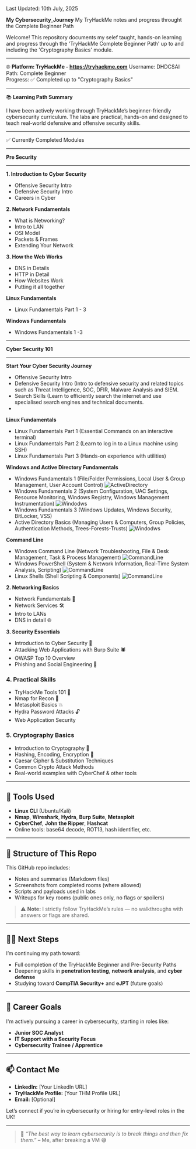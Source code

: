 Last Updated: 10th July, 2025

**My Cybersecurity_Journey**
My TryHackMe notes and progress throught the Complete Beginner Path

Welcome! This repository documents my selef taught, hands-on learning and progress through the 'TryHackMe Complete Beginner Path' up to and including the 'Cryptography Basics' module.

---

🌐 
**Platform: TryHackMe - https://tryhackme.com**
Username: DHDCSAI  
Path: Complete Beginner  
Progress: ✅ Completed up to "Cryptography Basics"  

---

📚 
**Learning Path Summary**

I have been actively working through TryHackMe’s beginner-friendly cybersecurity curriculum. The labs are practical, hands-on and designed to teach real-world defensive and offensive security skills.

---

✅ Currently Completed Modules
***************************************
**Pre Security**
***************************************

**1. Introduction to Cyber Security**
- Offensive Security Intro
- Defensive Security Intro
- Careers in Cyber

**2. Network Fundamentals**
- What is Networking?
- Intro to LAN
- OSI Model
- Packets & Frames
- Extending Your Network

**3. How the Web Works**
- DNS in Details
- HTTP in Detail
- How Websites Work
- Putting it all together 

**Linux Fundamentals**
- Linux Fundamentals Part 1 - 3

**Windows Fundamentals**
- Windows Fundamentals 1 -3
  
************************************
**Cyber Security 101**
************************************
**Start Your Cyber Security Journey**
- Offensive Security Intro
- Defensive Security Intro (Intro to defensive security and related topics such as Threat Intelligence, SOC, DFIR, Malware Analysis and SIEM.
- Search Skills (Learn to efficiently search the internet and use specialised search engines and technical documents.
- 
**Linux Fundamentals**
- Linux Fundamentals Part 1 (Essential Commands on an interactive terminal)
- Linux Fundamentals Part 2 (Learn to log in to a Linux machine using SSH)
- Linux Fundamentals Part 3 (Hands-on experience with utilities)

**Windows and Active Directory Fundamentals**
- Windows Fundamentals 1 (File/Folder Permissions, Local User & Group Management, User Account Control) ![ActiveDirectory](media/UserAccountControl_WindowsFundamentals1_task7_thm.png)
- Windows Fundamentals 2 (System Configuration, UAC Settings, Resource Monitoring, Windows Registry, Windows Management Instrumentation) ![Windodws](media/ComputerManagment_compmgmt.png)
- Windows Fundamentals 3 (Windows Updates, Windows Security, BitLocker, VSS)
- Active Directory Basics (Managing Users & Computers, Group Policies, Authentication Methods, Trees-Forests-Trusts) ![Windodws](media/GroupPolicies_WindowsFundaAD.png)

**Command Line**
- Windows Command Line (Network Troubleshooting, File & Desk Management, Task & Process Management) ![CommandLine](media/TraceRoute_WindowsCLI.png)
- Windows PowerShell (System & Network Information, Real-Time System Analysis, Scripting) ![CommandLine](media/Get-FileHash_PowerShell.png)
- Linux Shells (Shell Scripting & Components) ![CommandLine](media/LockerScript_PowerShell.png) 

**2. Networking Basics**
- Network Fundamentals 🔌
- Network Services 🛠️
- Intro to LANs
- DNS in detail 🌐

**3. Security Essentials**
- Introduction to Cyber Security 🔐
- Attacking Web Applications with Burp Suite 🕷️
- OWASP Top 10 Overview
- Phishing and Social Engineering 🎣

### 4. **Practical Skills**
- TryHackMe Tools 101 🧰
- Nmap for Recon 📡
- Metasploit Basics 💥
- Hydra Password Attacks 🔓
- Web Application Security

### 5. **Cryptography Basics**
- Introduction to Cryptography 🧬
- Hashing, Encoding, Encryption 🔑
- Caesar Cipher & Substitution Techniques
- Common Crypto Attack Methods
- Real-world examples with CyberChef & other tools

---

## 🧰 Tools Used

- **Linux CLI** (Ubuntu/Kali)
- **Nmap**, **Wireshark**, **Hydra**, **Burp Suite**, **Metasploit**
- **CyberChef**, **John the Ripper**, **Hashcat**
- Online tools: base64 decode, ROT13, hash identifier, etc.

---

## 📁 Structure of This Repo

This GitHub repo includes:
- Notes and summaries (Markdown files)
- Screenshots from completed rooms (where allowed)
- Scripts and payloads used in labs
- Writeups for key rooms (public ones only, no flags or spoilers)

> ⚠️ **Note:** I strictly follow TryHackMe’s rules — no walkthroughs with answers or flags are shared.

---

## 🧗‍♂️ Next Steps

I’m continuing my path toward:
- Full completion of the TryHackMe Beginner and Pre-Security Paths
- Deepening skills in **penetration testing**, **network analysis**, and **cyber defense**
- Studying toward **CompTIA Security+** and **eJPT** (future goals)

---

## 💼 Career Goals

I'm actively pursuing a career in cybersecurity, starting in roles like:
- **Junior SOC Analyst**
- **IT Support with a Security Focus**
- **Cybersecurity Trainee / Apprentice**

---

## 📫 Contact Me

- **LinkedIn:** [Your LinkedIn URL]
- **TryHackMe Profile:** [Your THM Profile URL]
- **Email:** [Optional]

Let’s connect if you’re in cybersecurity or hiring for entry-level roles in the UK!

---

> 🚀 _“The best way to learn cybersecurity is to break things and then fix them.”_ – Me, after breaking a VM 😅
